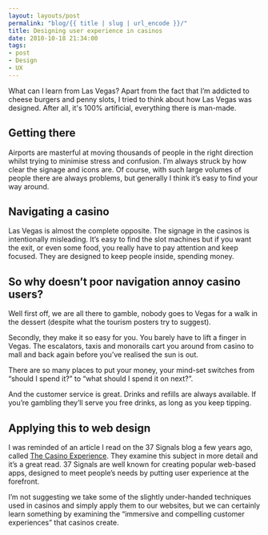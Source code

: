 ```yaml
---
layout: layouts/post 
permalink: "blog/{{ title | slug | url_encode }}/"
title: Designing user experience in casinos
date: 2010-10-18 21:34:00
tags:
- post
- Design
- UX
---
```


What can I learn from Las Vegas? Apart from the fact that I’m addicted to cheese burgers and penny slots, I tried to think about how Las Vegas was designed. After all, it's 100% artificial, everything there is man-made.

## Getting there

Airports are masterful at moving thousands of people in the right direction whilst trying to minimise stress and confusion. I’m always struck by how clear the signage and icons are. Of course, with such large volumes of people there are always problems, but generally I think it’s easy to find your way around.

## Navigating a casino

Las Vegas is almost the complete opposite. The signage in the casinos is intentionally misleading. It’s easy to find the slot machines but if you want the exit, or even some food, you really have to pay attention and keep focused. They are designed to keep people inside, spending money.

## So why doesn’t poor navigation annoy casino users?

Well first off, we are all there to gamble, nobody goes to Vegas for a walk in the dessert (despite what the tourism posters try to suggest).

Secondly, they make it so easy for you. You barely have to lift a finger in Vegas. The escalators, taxis and monorails cart you around from casino to mall and back again before you’ve realised the sun is out.

There are so many places to put your money, your mind-set switches from “should I spend it?” to “what should I spend it on next?”.

And the customer service is great. Drinks and refills are always available. If you’re gambling they’ll serve you free drinks, as long as you keep tipping.

## Applying this to web design

I was reminded of an article I read on the 37 Signals blog a few years ago, called [The Casino Experience](https://signalvnoise.com/archives2/the_casino_experience.php). They examine this subject in more detail and it’s a great read. 37 Signals are well known for creating popular web-based apps, designed to meet people’s needs by putting user experience at the forefront.

I’m not suggesting we take some of the slightly under-handed techniques used in casinos and simply apply them to our websites, but we can certainly learn something by examining the “immersive and compelling customer experiences” that casinos create.